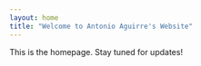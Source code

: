 ```yaml
---
layout: home
title: "Welcome to Antonio Aguirre's Website"
---
```

This is the homepage. Stay tuned for updates!
